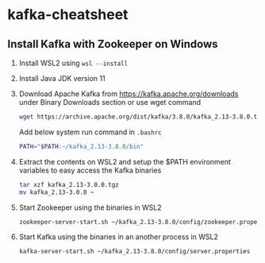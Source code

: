 # kafka-cheatsheet

## Install Kafka with Zookeeper on Windows
1. Install WSL2 using `wsl --install`

2. Install Java JDK version 11

3. Download Apache Kafka from https://kafka.apache.org/downloads under Binary Downloads section or use wget command

    ```bash
    wget https://archive.apache.org/dist/kafka/3.8.0/kafka_2.13-3.8.0.tgz
    ```
    Add below system run command in `.bashrc`

    ```bash
    PATH="$PATH:~/kafka_2.13-3.8.0/bin"
    ```

4. Extract the contents on WSL2 and setup the $PATH environment variables to easy access the Kafka binaries
   ```bash
   tar xzf kafka_2.13-3.0.0.tgz
   mv kafka_2.13-3.0.0 ~
   ```

5. Start Zookeeper using the binaries in WSL2
   ```bash
   zookeeper-server-start.sh ~/kafka_2.13-3.8.0/config/zookeeper.properties
   ```

6. Start Kafka using the binaries in an another process in WSL2

   ```bash
   kafka-server-start.sh ~/kafka_2.13-3.8.0/config/server.properties
   ```